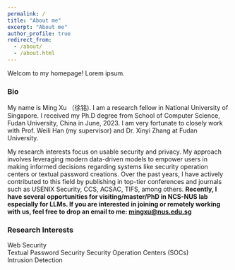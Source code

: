 ```yaml
---
permalink: /
title: "About me"
excerpt: "About me"
author_profile: true
redirect_from: 
  - /about/
  - /about.html
---
```


Welcom to my homepage! Lorem ipsum.

### Bio
My name is Ming Xu （徐铭). I am a research fellow in National University of Singapore. I received my Ph.D degree from School of Computer Science, Fudan University, China in June, 2023. I am very fortunate to closely work with Prof. Weili Han (my supervisor) and Dr. Xinyi Zhang at Fudan University. 

My research interests focus on usable security and privacy. My approach involves leveraging modern data-driven models to empower users in making informed decisions regarding systems like security operation centers or textual password creations. Over the past years, I have actively contributed to this field by publishing in top-tier conferences and journals such as USENIX Security, CCS, ACSAC, TIFS, among others. **Recently, I have several opportunities for visiting/master/PhD in NCS-NUS lab especially for LLMs. If you are interested in joining or remotely working with us, feel free to drop an email to me: mingxu@nus.edu.sg**



### Research Interests  

Web Security  
Textual Password Security
Security Operation Centers (SOCs)  
Intrusion Detection











